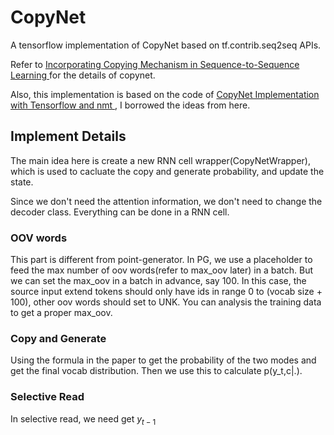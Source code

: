 # CopyNet

A tensorflow implementation of CopyNet based on tf.contrib.seq2seq APIs.

Refer to [Incorporating Copying Mechanism in Sequence-to-Sequence Learning
](https://arxiv.org/abs/1603.06393) for the details of copynet.

Also, this implementation is based on the code of [CopyNet Implementation with Tensorflow and nmt
](https://github.com/lspvic/CopyNet), I borrowed the ideas from here.

## Implement Details

The main idea here is create a new RNN cell wrapper(CopyNetWrapper), which is used to cacluate the copy and generate probability, and update the state.

Since we don't need the attention information, we don't need to change the decoder class. Everything can be done in a RNN cell.

### OOV words

This part is different from point-generator. In PG, we use a placeholder to feed the max number of oov words(refer to max\_oov later) in a batch. But we can set the max\_oov in a batch in advance, say 100. In this case, the source input extend tokens should only have ids in range 0 to (vocab size + 100), other oov words should set to UNK. You can analysis the training data to get a proper max\_oov.

### Copy and Generate

Using the formula in the paper to get the probability of the two modes and get the final vocab distribution. Then we use this to calculate p(y_t,c|.).

### Selective Read

In selective read, we need get $y_{t-1}$